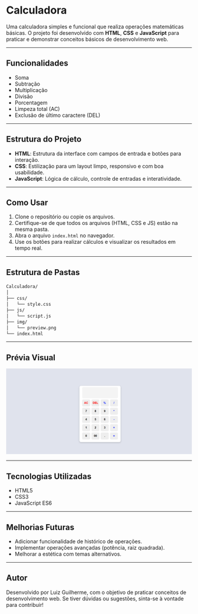 # Calculadora 

Uma calculadora simples e funcional que realiza operações matemáticas básicas. O projeto foi desenvolvido com **HTML**, **CSS** e **JavaScript** para praticar e demonstrar conceitos básicos de desenvolvimento web.

---

## Funcionalidades
- Soma
- Subtração
- Multiplicação
- Divisão
- Porcentagem
- Limpeza total (AC)
- Exclusão de último caractere (DEL)

---

## Estrutura do Projeto

- **HTML**: Estrutura da interface com campos de entrada e botões para interação.
- **CSS**: Estilização para um layout limpo, responsivo e com boa usabilidade.
- **JavaScript**: Lógica de cálculo, controle de entradas e interatividade.

---

## Como Usar
1. Clone o repositório ou copie os arquivos.
2. Certifique-se de que todos os arquivos (HTML, CSS e JS) estão na mesma pasta.
3. Abra o arquivo `index.html` no navegador.
4. Use os botões para realizar cálculos e visualizar os resultados em tempo real.

---

## Estrutura de Pastas
```
Calculadora/
│
├── css/
│   └── style.css
├── js/
│   └── script.js
├── img/
│   └── preview.png
└── index.html
```

---

## Prévia Visual
![Calculadora](img/preview.png)

---

## Tecnologias Utilizadas
- HTML5
- CSS3
- JavaScript ES6

---

## Melhorias Futuras
- Adicionar funcionalidade de histórico de operações.
- Implementar operações avançadas (potência, raiz quadrada).
- Melhorar a estética com temas alternativos.

---

## Autor
Desenvolvido por Luiz Guilherme, com o objetivo de praticar conceitos de desenvolvimento web. Se tiver dúvidas ou sugestões, sinta-se à vontade para contribuir!

